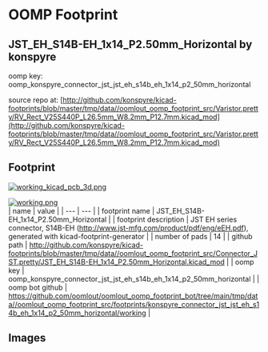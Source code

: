 # OOMP Footprint  
## JST_EH_S14B-EH_1x14_P2.50mm_Horizontal  by konspyre  
  
oomp key: oomp_konspyre_connector_jst_jst_eh_s14b_eh_1x14_p2_50mm_horizontal  
  
source repo at: [http://github.com/konspyre/kicad-footprints/blob/master/tmp/data//oomlout_oomp_footprint_src/Varistor.pretty/RV_Rect_V25S440P_L26.5mm_W8.2mm_P12.7mm.kicad_mod](http://github.com/konspyre/kicad-footprints/blob/master/tmp/data//oomlout_oomp_footprint_src/Varistor.pretty/RV_Rect_V25S440P_L26.5mm_W8.2mm_P12.7mm.kicad_mod)  
## Footprint  
  
[![working_kicad_pcb_3d.png](working_kicad_pcb_3d_600.png)](working_kicad_pcb_3d.png)  
  
[![working.png](working_600.png)](working.png)  
| name | value | 
| --- | --- | 
| footprint name | JST_EH_S14B-EH_1x14_P2.50mm_Horizontal | 
| footprint description | JST EH series connector, S14B-EH (http://www.jst-mfg.com/product/pdf/eng/eEH.pdf), generated with kicad-footprint-generator | 
| number of pads | 14 | 
| github path | http://github.com/konspyre/kicad-footprints/blob/master/tmp/data//oomlout_oomp_footprint_src/Connector_JST.pretty/JST_EH_S14B-EH_1x14_P2.50mm_Horizontal.kicad_mod | 
| oomp key | oomp_konspyre_connector_jst_jst_eh_s14b_eh_1x14_p2_50mm_horizontal | 
| oomp bot github | https://github.com/oomlout/oomlout_oomp_footprint_bot/tree/main/tmp/data//oomlout_oomp_footprint_src/footprints/konspyre_connector_jst_jst_eh_s14b_eh_1x14_p2_50mm_horizontal/working | 
## Images  
